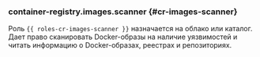 ### container-registry.images.scanner {#cr-images-scanner}

Роль `{{ roles-cr-images-scanner }}` назначается на облако или каталог.
Дает право сканировать Docker-образы на наличие уязвимостей и читать информацию о Docker-образах, реестрах и репозиториях.